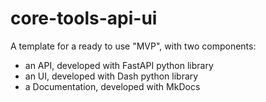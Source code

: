 # core-tools-api-ui

A template for a ready to use "MVP", with two components:
- an API, developed with FastAPI python library
- an UI, developed with Dash python library
- a Documentation, developed with MkDocs
